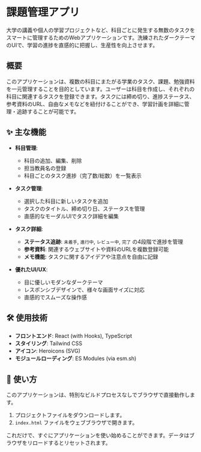 # 課題管理アプリ

大学の講義や個人の学習プロジェクトなど、科目ごとに発生する無数のタスクをスマートに管理するためのWebアプリケーションです。洗練されたダークテーマのUIで、学習の進捗を直感的に把握し、生産性を向上させます。

## 概要

このアプリケーションは、複数の科目にまたがる学業のタスク、課題、勉強資料を一元管理することを目的としています。ユーザーは科目を作成し、それぞれの科目に関連するタスクを登録できます。タスクには締め切り、進捗ステータス、参考資料のURL、自由なメモなどを紐付けることができ、学習計画を詳細に管理・追跡することが可能です。

## ✨ 主な機能

- **科目管理**:
  - 科目の追加、編集、削除
  - 担当教員名の登録
  - 科目ごとのタスク進捗（完了数/総数）を一覧表示

- **タスク管理**:
  - 選択した科目に新しいタスクを追加
  - タスクのタイトル、締め切り日、ステータスを管理
  - 直感的なモーダルUIでタスク詳細を編集

- **タスク詳細**:
  - **ステータス追跡**: `未着手`, `進行中`, `レビュー中`, `完了` の4段階で進捗を管理
  - **参考資料**: 関連するウェブサイトや資料のURLを複数登録可能
  - **メモ機能**: タスクに関するアイデアや注意点を自由に記録

- **優れたUI/UX**:
  - 目に優しいモダンなダークテーマ
  - レスポンシブデザインで、様々な画面サイズに対応
  - 直感的でスムーズな操作感

## 🛠️ 使用技術

- **フロントエンド**: React (with Hooks), TypeScript
- **スタイリング**: Tailwind CSS
- **アイコン**: Heroicons (SVG)
- **モジュールローディング**: ES Modules (via esm.sh)

## 🚀 使い方

このアプリケーションは、特別なビルドプロセスなしでブラウザで直接動作します。

1.  プロジェクトファイルをダウンロードします。
2.  `index.html` ファイルをウェブブラウザで開きます。

これだけで、すぐにアプリケーションを使い始めることができます。データはブラウザをリロードするとリセットされます。
